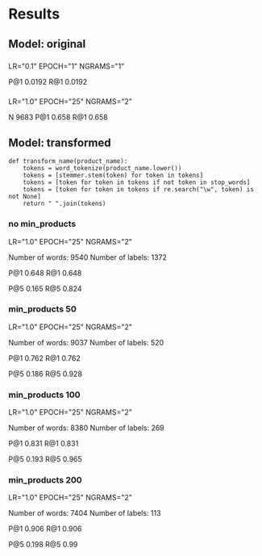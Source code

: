 # Results

## Model: original

###
LR="0.1"
EPOCH="1"
NGRAMS="1"

P@1	0.0192
R@1	0.0192

###
LR="1.0"
EPOCH="25"
NGRAMS="2"

N	9683
P@1	0.658
R@1	0.658

## Model: transformed

```
def transform_name(product_name):
    tokens = word_tokenize(product_name.lower())
    tokens = [stemmer.stem(token) for token in tokens]
    tokens = [token for token in tokens if not token in stop_words]
    tokens = [token for token in tokens if re.search("\w", token) is not None]
    return " ".join(tokens)
```

### no min_products
LR="1.0"
EPOCH="25"
NGRAMS="2"

Number of words:  9540
Number of labels: 1372

P@1	0.648
R@1	0.648

P@5	0.165
R@5	0.824

### min_products 50
LR="1.0"
EPOCH="25"
NGRAMS="2"

Number of words:  9037
Number of labels: 520

P@1	0.762
R@1	0.762

P@5	0.186
R@5	0.928

### min_products 100
LR="1.0"
EPOCH="25"
NGRAMS="2"

Number of words:  8380
Number of labels: 269

P@1	0.831
R@1	0.831

P@5	0.193
R@5	0.965

### min_products 200
LR="1.0"
EPOCH="25"
NGRAMS="2"

Number of words:  7404
Number of labels: 113

P@1	0.906
R@1	0.906

P@5	0.198
R@5	0.99
